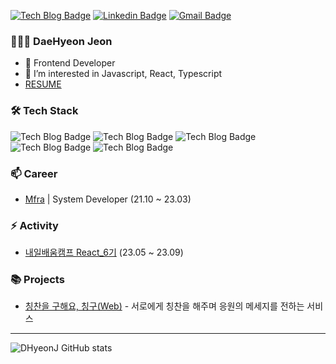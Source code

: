 [![Tech Blog Badge](http://img.shields.io/badge/-Tech%20blog-black?style=flat-square&logo=github&link=https://dhyeonj.github.io/)](https://dhyeonj.github.io/)
[![Linkedin Badge](https://img.shields.io/badge/-LinkedIn-blue?style=flat-square&logo=Linkedin&logoColor=white&link=https://https://www.linkedin.com/in/daehyeon-jeon-3a5155266/)](https://www.linkedin.com/in/daehyeon-jeon-3a5155266/)
[![Gmail Badge](https://img.shields.io/badge/-Gmail-d14836?style=flat-square&logo=Gmail&logoColor=white&link=mailto:eogus724@gmail.com)](mailto:eogus724@gmail.com)

### 👨🏻‍💻 DaeHyeon Jeon

- 👨 Frontend Developer
- 🌱 I’m interested in Javascript, React, Typescript
- [ RESUME ](https://www.notion.so/DaeHyeon-Jeon-3486f89ba3c740f3ae45b79172820f1c)

### 🛠 Tech Stack

![Tech Blog Badge](https://img.shields.io/badge/Javascript-F7DF1E?style=flat&logo=Javascript&logoColor=black)
![Tech Blog Badge](https://img.shields.io/badge/Typescript-3178C6?style=flat&logo=Typescript&logoColor=white)
![Tech Blog Badge](https://img.shields.io/badge/React-61DAFB?style=flat&logo=React&logoColor=black)
![Tech Blog Badge](https://img.shields.io/badge/Vue.js-4FC08D?style=flat&logo=Vue.js&logoColor=white)
![Tech Blog Badge](https://img.shields.io/badge/Firebase-FFCA28?style=flat&logo=Firebase&logoColor=white)

### 📫 Career

- [Mfra](http://mfra.co.kr/) | System Developer (21.10 ~ 23.03)

### ⚡ Activity

- [내일배움캠프 React_6기](https://nbcamp.spartacodingclub.kr/) (23.05 ~ 23.09)

### 📚 Projects

- [칭찬을 구해요, 칭구(Web)](https://www.praising.co.kr/) - 서로에게 칭찬을 해주며 응원의 메세지를 전하는 서비스

<hr />

![DHyeonJ GitHub stats](https://github-readme-stats.vercel.app/api?username=anuraghazra&theme=dark&show_icons=true)
